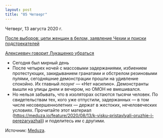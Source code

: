 ```yaml
---
layout: post
title: "05 Четверг"
---
```


Четверг, 13 августа 2020 г.

[После выборов: цепи женщин в белом, заявление Чехии и поиски подстрекателей](https://people.onliner.by/2020/08/13/utro-v-stolice)

[Алексиевич говорит Лукашенко убраться](https://kyky.org/pain/aleksievich-govorit-lukashenko-ubratsya-voennye-vybrasyvayut-formu-v-musorku-samoe-vazhnoe-o-chetvyortyh-sutkah-protestov-v-belarusi)

- Сегодня был мирный день
- После четырех ночей с массовыми задержаниями, избиением протестующих, закидыванием гранатами и обстрелом резиновыми пулями, сегодняшние демонстрации прошли на удивление спокойно. Их главный лозунг — «Нет насилию». Демонстранты вышли на улицы днем и вечером, но ОМОН не вмешивался.
- Но нельзя забывать, что в изоляторах остаются тысячи человек. По свидетельствам тех, кого уже отпустили, задержанных — в том числе несовершеннолетних — держат в жестоких, нечеловеческих условиях. Прочитайте этот материал (https://meduza.io/feature/2020/08/13/k-visku-pristavlyali-oruzhie-i-perezaryazhali) и поделитесь им с другими.

Источник: [Meduza](https://t.me/meduzalive/30731).
